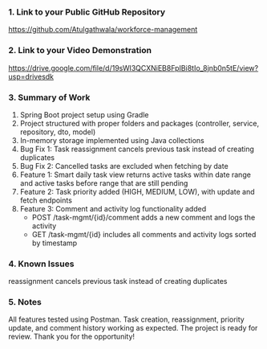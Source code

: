 ### 1. Link to your Public GitHub Repository
https://github.com/Atulgathwala/workforce-management

### 2. Link to your Video Demonstration
https://drive.google.com/file/d/19sWl3QCXNiEB8FpIBi8tIo_8jnb0n5tE/view?usp=drivesdk

### 3. Summary of Work

1. Spring Boot project setup using Gradle 
2. Project structured with proper folders and packages (controller, service, repository, dto, model)
3. In-memory storage implemented using Java collections 
4. Bug Fix 1: Task reassignment cancels previous task instead of creating duplicates 
5. Bug Fix 2: Cancelled tasks are excluded when fetching by date 
6. Feature 1: Smart daily task view returns active tasks within date range and active 
    tasks before range that are still pending 
7. Feature 2: Task priority added (HIGH, MEDIUM, LOW), with update and fetch endpoints 
8. Feature 3: Comment and activity log functionality added
    - POST /task-mgmt/{id}/comment adds a new comment and logs the activity
    - GET /task-mgmt/{id} includes all comments and activity logs sorted by timestamp

### 4. Known Issues
reassignment cancels previous task instead of creating duplicates

### 5. Notes
All features tested using Postman.
Task creation, reassignment, priority update,
and comment history working as expected. The project is ready for review. 
Thank you for the opportunity!
